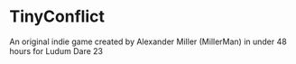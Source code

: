 TinyConflict
============

An original indie game created by Alexander Miller (MillerMan) in under 48 hours for Ludum Dare 23